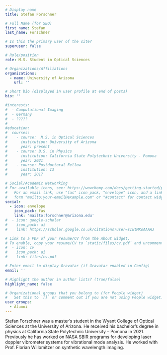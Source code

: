```yaml
---
# Display name
title: Stefan Forschner

# Full Name (for SEO)
first_name: Stefan
last_name: Forschner

# Is this the primary user of the site?
superuser: false

# Role/position
role: M.S. Student in Optical Sciences

# Organizations/Affiliations
organizations:
  - name: University of Arizona
    url: ''

# Short bio (displayed in user profile at end of posts)
bio: ''

#interests:
#  - Computational Imaging
#  - Germany
#  - ????? 
#  
#education:
#  courses:
#    - course:  M.S. in Optical Sciences
#      institution: University of Arizona
#      year: present
#    - course: B.S. in Physics
#      institution: California State Polytechnic University - Pomona
#      year: 2021
#    - course: Postdoctoral Fellow
#      institution: I3
#      year: 2017

# Social/Academic Networking
# For available icons, see: https://wowchemy.com/docs/getting-started/page-builder/#icons
#   For an email link, use "fas" icon pack, "envelope" icon, and a link in the
#   form "mailto:your-email@example.com" or "#contact" for contact widget.
social:
  - icon: envelope
    icon_pack: fas
    link: 'mailto:forschner@arizona.edu'
#  - icon: google-scholar
#    icon_pack: ai
#    link: https://scholar.google.co.uk/citations?user=sIwtMXoAAAAJ

# Link to a PDF of your resume/CV from the About widget.
# To enable, copy your resume/CV to `static/files/cv.pdf` and uncomment the lines below.
#  - icon: cv
#    icon_pack: ai
#    link: files/cv.pdf

# Enter email to display Gravatar (if Gravatar enabled in Config)
email: ''

# Highlight the author in author lists? (true/false)
highlight_name: false

# Organizational groups that you belong to (for People widget)
#   Set this to `[]` or comment out if you are not using People widget.
user_groups:
  - Alumni
---
```

Stefan Forschner was a master’s student in the Wyant College of Optical Sciences at the University of Arizona. He received his bachelor’s degree in physics at California State Polytechnic University – Pomona in 2021. Previously he has worked on NASA SBIR programs for developing laser doppler vibrometer systems for vibrational mode analysis. He worked with Prof. Florian Willomitzer on synthetic wavelength imaging.